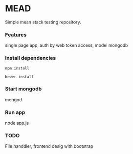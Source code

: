 # MEAD
Simple mean stack testing repository.

### Features
  single page app, auth by web token access, model mongodb  

### Install dependencies
```
npm install 
```

```
bower install 
```

### Start mongodb

mongod

### Run app
node app.js

### TODO
 File handdler, frontend desig with bootstrap 





